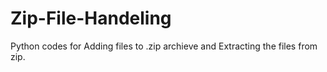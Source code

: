 # Zip-File-Handeling
Python codes for Adding files to .zip archieve and Extracting the files from zip.
